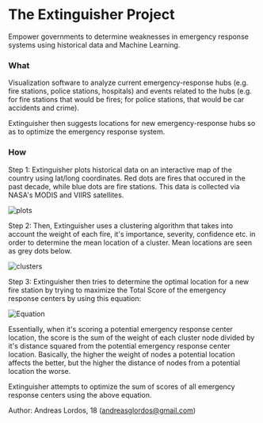 # The Extinguisher Project

Empower governments to determine weaknesses in emergency response systems using historical data and Machine Learning.

### What

Visualization software to analyze current emergency-response hubs (e.g. fire stations, police stations, hospitals) and events related to the hubs (e.g. for fire stations that would be fires; for police stations, that would be car accidents and crime). 

Extinguisher then suggests locations for new emergency-response hubs so as to optimize the emergency response system.


### How

Step 1: Extinguisher plots historical data on an interactive map of the country using lat/long coordinates. Red dots are fires that occured in the past decade, while blue dots are fire stations. This data is collected via NASA's MODIS and VIIRS satellites.

![plots](https://i.imgur.com/XVVZ9og.png)

Step 2: Then, Extinguisher uses a clustering algorithm that takes into account the weight of each fire, it's importance, severity, confidence etc. in order to determine the mean location of a cluster. Mean locations are seen as grey dots below.

![clusters](https://i.imgur.com/Pc3qefy.png)

Step 3: Extinguisher then tries to determine the optimal location for a new fire station by trying to maximize the Total Score of the emergency response centers by using this equation:

![Equation](https://i.imgur.com/Juuretv.gif)

Essentially, when it's scoring a potential emergency response center location, the score is the sum of the weight of each cluster node divided by it's distance squared from the potential emergency response center location. Basically, the higher the weight of nodes a potential location affects the better, but the higher the distance of nodes from a potential location the worse.

Extinguisher attempts to optimize the sum of scores of all emergency response centers using the above equation.

Author: Andreas Lordos, 18 (andreasglordos@gmail.com)
